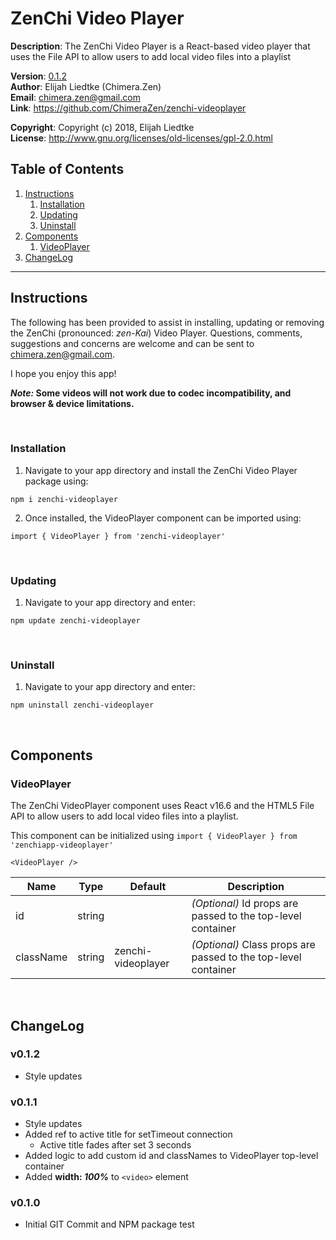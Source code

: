 # ZenChi Video Player

**Description**:  The ZenChi Video Player is a React-based video player that uses the File API to allow users to add local video files into a playlist

**Version**:      [0.1.2](#v012)  
**Author**:       Elijah Liedtke (Chimera.Zen)  
**Email**:        [chimera.zen@gmail.com](mailto:chimera.zen@gmail.com)  
**Link**:         https://github.com/ChimeraZen/zenchi-videoplayer

**Copyright**:    Copyright (c) 2018, Elijah Liedtke  
**License**:      http://www.gnu.org/licenses/old-licenses/gpl-2.0.html

## Table of Contents
1. [Instructions](#instructions)
    1. [Installation](#installation)
    2. [Updating](#updating)
    3. [Uninstall](#uninstall)
2. [Components](#components)
    1. [VideoPlayer](#videoplayer)
3. [ChangeLog](#changelog)
---
## Instructions
The following has been provided to assist in installing, updating or removing the ZenChi (pronounced: *zen-Kai*) Video Player. Questions, comments, suggestions and concerns are welcome and can be sent to [chimera.zen@gmail.com](mailto:chimera.zen@gmail.com).

I hope you enjoy this app!

***Note:* Some videos will not work due to codec incompatibility, and browser & device limitations.**

&nbsp;
### Installation
1. Navigate to your app directory and install the ZenChi Video Player package using:
```
npm i zenchi-videoplayer
```
2. Once installed, the VideoPlayer component can be imported using:
```
import { VideoPlayer } from 'zenchi-videoplayer'
```
&nbsp;
### Updating
1. Navigate to your app directory and enter:
```
npm update zenchi-videoplayer
```
&nbsp;
### Uninstall
1. Navigate to your app directory and enter:
```
npm uninstall zenchi-videoplayer
```

&nbsp;
## Components

### VideoPlayer
The ZenChi VideoPlayer component uses React v16.6 and the HTML5 File API to allow users to add local video files into a playlist.

This component can be initialized using `import { VideoPlayer } from 'zenchiapp-videoplayer'`

```
<VideoPlayer />
```

Name        |Type     |Default           |Description
------------|---------|------------------|-------------------------------
id          |string   |                  |*(Optional)* Id props are passed to the top-level container
className   |string   |zenchi-videoplayer|*(Optional)* Class props are passed to the top-level container

&nbsp;
## ChangeLog
### v0.1.2
* Style updates



### v0.1.1
* Style updates
* Added ref to active title for setTimeout connection
  * Active title fades after set 3 seconds
* Added logic to add custom id and classNames to VideoPlayer top-level container
* Added **width: *100%*** to `<video>` element



### v0.1.0
* Initial GIT Commit and NPM package test
